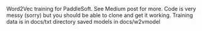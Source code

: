 Word2Vec training for PaddleSoft. See Medium post for more. Code is very messy (sorry) but you should be able to clone and get it working. Training data is in docs/txt directory
saved models in docs/w2vmodel